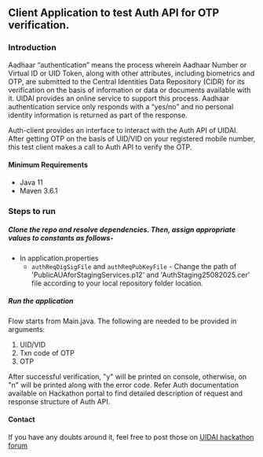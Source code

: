 ## Client Application to test Auth API for OTP verification.

### Introduction
Aadhaar “authentication” means the process wherein Aadhaar Number or Virtual ID or
UID Token, along with other attributes, including biometrics and OTP, are submitted to the
Central Identities Data Repository (CIDR) for its verification on the basis of information
or data or documents available with it. UIDAI provides an online service to support this
process. Aadhaar authentication service only responds with a “yes/no” and no personal
identity information is returned as part of the response.

Auth-client provides an interface  to  interact  with  the  Auth  API of UIDAI. After getting OTP on the basis of
UID/VID on your registered mobile number, this test client makes a call to Auth API to verify the OTP.


#### Minimum Requirements
- Java 11
- Maven 3.6.1

### Steps to run

##### Clone the repo and resolve dependencies. Then, assign appropriate values to constants as follows-
- In application.properties
    - `authReqDigSigFile` and `authReqPubKeyFile` - Change the path of 'PublicAUAforStagingServices.p12' and 'AuthStaging25082025.cer' file according to your local repository folder location.

##### Run the application
Flow starts from Main.java.
The following are needed to be provided in arguments:

1. UID/VID
2. Txn code of OTP
3. OTP

After successful verification, "y" will be printed on console, otherwise, on "n" will be printed along with the error code.
Refer Auth documentation available on Hackathon portal to find detailed description of request and response structure of Auth API.


#### Contact
If you have any doubts around it, feel free to post those on [UIDAI hackathon forum](https://uidaiforum.cnihackathon.in/ "forum")
